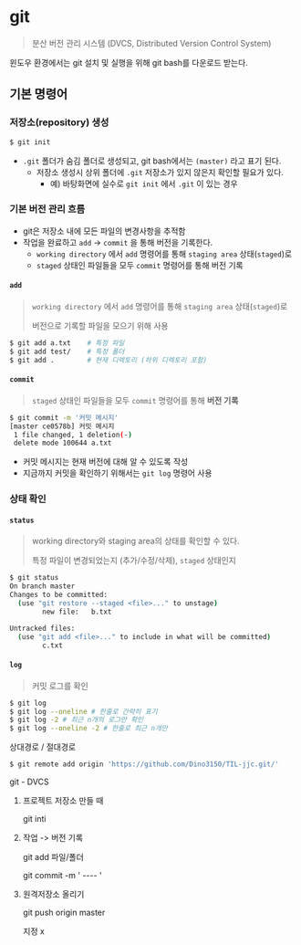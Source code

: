 # git

> 분산 버전 관리 시스템 (DVCS, Distributed Version Control System)

윈도우 환경에서는 git 설치 및 실행을 위해 git bash를 다운로드 받는다.

## 기본 명령어

### 저장소(repository) 생성

```bash
$ git init
```

* `.git` 폴더가 숨김 폴더로 생성되고, git bash에서는 `(master)` 라고 표기 된다.
  * 저장소 생성시 상위 폴더에 `.git` 저장소가 있지 않은지 확인할 필요가 있다.
    * 예) 바탕화면에 실수로 `git init` 에서 `.git` 이 있는 경우

### 기본 버전 관리 흐름

* git은 저장소 내에 모든 파일의 변경사항을 추적함
* 작업을 완료하고 `add` -> `commit` 을 통해 버전을 기록한다.
  * `working directory` 에서 `add` 명령어를 통해 `staging area` 상태(`staged`)로
  * `staged` 상태인 파일들을 모두 `commit` 명령어를 통해 버전 기록

#### `add`

> `working directory` 에서 `add` 명령어를 통해 `staging area` 상태(`staged`)로
>
> 버전으로 기록할 파일을 모으기 위해 사용

```bash
$ git add a.txt    # 특정 파일
$ git add test/    # 특정 폴더
$ git add .        # 현재 디렉토리 (하위 디렉토리 포함)
```

#### `commit` 

> `staged` 상태인 파일들을 모두 `commit` 명령어를 통해 **버전 기록**

```bash
$ git commit -m '커밋 메시지'
[master ce0578b] 커밋 메시지
 1 file changed, 1 deletion(-)
 delete mode 100644 a.txt
```

* 커밋 메시지는 현재 버전에 대해 알 수 있도록 작성
* 지금까지 커밋을 확인하기 위해서는 `git log` 명령어 사용

### 상태 확인 

#### `status`

> working directory와 staging area의 상태를 확인할 수 있다. 
>
> 특정 파일이 변경되었는지 (추가/수정/삭제), `staged` 상태인지

```bash
$ git status
On branch master
Changes to be committed:
  (use "git restore --staged <file>..." to unstage)
        new file:   b.txt

Untracked files:
  (use "git add <file>..." to include in what will be committed)
        c.txt
```

#### `log`

> 커밋 로그를 확인

```bash
$ git log 
$ git log --oneline # 한줄로 간략히 표기
$ git log -2 # 최근 n개의 로그만 확인
$ git log --oneline -2 # 한줄로 최근 n개만
```



상대경로 / 절대경로

```bash
$ git remote add origin 'https://github.com/Dino3150/TIL-jjc.git/'
```



git - DVCS

1. 프로젝트 저장소 만들 때

   git inti

2. 작업 -> 버전 기록

    git add 파일/폴더

   git commit  -m ' ---- '

3. 원격저장소 올리기

   git push origin master

   지정 x  

